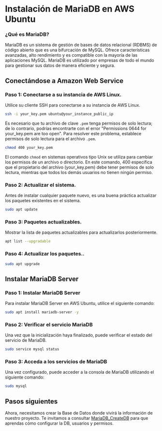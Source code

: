 # Instalación de MariaDB en AWS Ubuntu

### ¿Qué es MariaDB?

MariaDB es un sistema de gestión de bases de datos relacional (RDBMS) de código abierto que es una bifurcación de MySQL. Ofrece características avanzadas, alto rendimiento y es compatible con la mayoría de las aplicaciones MySQL. MariaDB es utilizado por empresas de todo el mundo para gestionar sus datos de manera eficiente y segura.

## Conectándose a Amazon Web Service

### Paso 1: Conectarse a su instancia de AWS Linux.

Utilice su cliente SSH para conectarse a su instancia de AWS Linux.

```bash
ssh -i your_key.pem ubuntu@your_instance_public_ip
```

Es necesario que tu archivo de clave `.pem` tenga permisos de solo lectura; de lo contrario, podrías encontrarte con el error "Permissions 0644 for your_key.pem are too open". Para resolver este problema, establece permisos de solo lectura para el archivo `.pem`.

```bash
chmod 400 your_key.pem
```

El comando `chmod` en sistemas operativos tipo Unix se utiliza para cambiar los permisos de un archivo o directorio. En este comando, 400 especifica que el propietario del archivo (your_key.pem) debe tener permisos de solo lectura, mientras que todos los demás usuarios no tienen ningún permiso.

### Paso 2: Actualizar el sistema.

Antes de instalar cualquier paquete nuevo, es una buena práctica actualizar los paquetes existentes en el sistema.

   ```bash
   sudo apt update
   ```

### Paso 3: Paquetes actualizables.
Mostrar la lista de paquetes actualizables para actualizarlos posteriormente.

   ```bash
   apt list --upgradable
   ```

### Paso 4: Actualizar los paquetes..

   ```bash
   sudo apt upgrade
   ```

## Instalar MariaDB Server

### Paso 1: Instalar MariaDB Server

Para instalar MariaDB Server en AWS Ubuntu, utilice el siguiente comando:

   ```bash
   sudo apt install mariadb-server -y
   ```

### Paso 2: Verificar el servicio MariaDB

Una vez que la inicialización haya finalizado, puede verificar el estado del servicio de MariaDB.

   ```bash
   sudo service mysql status
   ```

### Paso 3: Acceda a los servicios de MariaDB

Una vez configurado, puede acceder a la consola de MariaDB utilizando el siguiente comando:

   ```bash
   sudo mysql
   ```

## Pasos siguientes

Ahora, necesitamos crear la Base de Datos donde vivirá la información de nuestro proyecto. Te invitamos a consultar [MariaDB_CreateDB](MariaDB_createDB.md) para que aprendas cómo configurar la DB, usuarios y permisos.